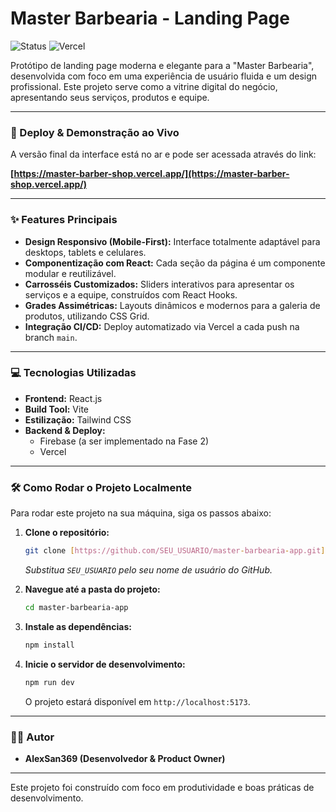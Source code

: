 # Master Barbearia - Landing Page

![Status](https://img.shields.io/badge/status-concluído-green)
![Vercel](https://therealsujitk-vercel-badge.vercel.app/?app=master-barber-shop)

Protótipo de landing page moderna e elegante para a "Master Barbearia", desenvolvida com foco em uma experiência de usuário fluida e um design profissional. Este projeto serve como a vitrine digital do negócio, apresentando seus serviços, produtos e equipe.

---

### 🚀 Deploy & Demonstração ao Vivo

A versão final da interface está no ar e pode ser acessada através do link:

**[https://master-barber-shop.vercel.app/](https://master-barber-shop.vercel.app/)**

---

### ✨ Features Principais

* **Design Responsivo (Mobile-First):** Interface totalmente adaptável para desktops, tablets e celulares.
* **Componentização com React:** Cada seção da página é um componente modular e reutilizável.
* **Carrosséis Customizados:** Sliders interativos para apresentar os serviços e a equipe, construídos com React Hooks.
* **Grades Assimétricas:** Layouts dinâmicos e modernos para a galeria de produtos, utilizando CSS Grid.
* **Integração CI/CD:** Deploy automatizado via Vercel a cada push na branch `main`.

---

### 💻 Tecnologias Utilizadas

* **Frontend:** React.js
* **Build Tool:** Vite
* **Estilização:** Tailwind CSS
* **Backend & Deploy:**
    * Firebase (a ser implementado na Fase 2)
    * Vercel

---

### 🛠️ Como Rodar o Projeto Localmente

Para rodar este projeto na sua máquina, siga os passos abaixo:

1.  **Clone o repositório:**
    ```bash
    git clone [https://github.com/SEU_USUARIO/master-barbearia-app.git](https://github.com/SEU_USUARIO/master-barbearia-app.git)
    ```
    *Substitua `SEU_USUARIO` pelo seu nome de usuário do GitHub.*

2.  **Navegue até a pasta do projeto:**
    ```bash
    cd master-barbearia-app
    ```

3.  **Instale as dependências:**
    ```bash
    npm install
    ```

4.  **Inicie o servidor de desenvolvimento:**
    ```bash
    npm run dev
    ```
    O projeto estará disponível em `http://localhost:5173`.

---

### 👨‍💻 Autor

* **AlexSan369 (Desenvolvedor & Product Owner)**

---

Este projeto foi construído com foco em produtividade e boas práticas de desenvolvimento.